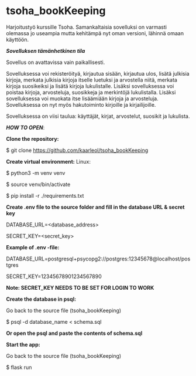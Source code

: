 # tsoha_bookKeeping
Harjoitustyö kurssille Tsoha.
Samankaltaisia sovelluksi on varmasti olemassa jo useampia mutta kehitämpä nyt oman versioni, lähinnä omaan käyttöön.


***Sovelluksen tämänhetkinen tila***

Sovellus on avattavissa vain paikallisesti.

Sovelluksessa voi rekisteröityä, kirjautua sisään, kirjautua ulos, lisätä julkisia kirjoja, merkata julkisia kirjoja itselle luetuksi ja arvostella niitä, merkata kirjoja suosikeiksi ja lisätä kirjoja lukulistalle. Lisäksi sovelluksessa voi poistaa kirjoja, arvosteluja, suosikkeja ja merkintöjä lukulistalla. Lisäksi sovelluksessa voi muokata itse lisäämiään kirjoja ja arvosteluja. Sovelluksessa on nyt myös hakutoiminto kirjoille ja kirjailijoille.

Sovelluksessa on viisi taulua: käyttäjät, kirjat, arvostelut, suosikit ja lukulista.


***HOW TO OPEN***: 

**Clone the repository:**

$ git clone https://github.com/kaarleol/tsoha_bookKeeping

**Create virtual environment:**
Linux:

$ python3 -m venv venv

$ source venv/bin/activate

$ pip install -r ./requirements.txt

**Create .env file to the source folder and fill in the database URL & secret key**

DATABASE_URL=<database_address>

SECRET_KEY=<secret_key>

**Example of .env -file:**

DATABASE_URL=postgresql+psycopg2://postgres:12345678@localhost/postgres

SECRET_KEY=12345678901234567890

**Note: SECRET_KEY NEEDS TO BE SET FOR LOGIN TO WORK**

**Create the database in psql:**

Go back to the source file (tsoha_bookKeeping)

$ psql -d database_name < schema.sql

**Or open the psql and paste the contents of schema.sql**

**Start the app:**

Go back to the source file (tsoha_bookKeeping)

$ flask run
